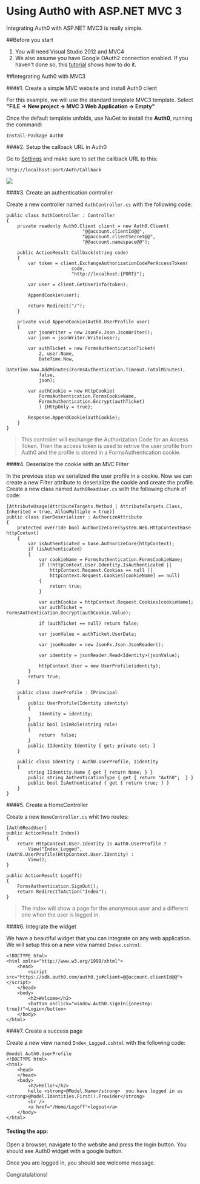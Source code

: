 # Using Auth0 with ASP.NET MVC 3

Integrating Auth0 with ASP.NET MVC3 is really simple.

##Before you start

1. You will need Visual Studio 2012 and MVC4
2. We also assume you have Google OAuth2 connection enabled. If you haven't done so, this [tutorial](enable-simple-connection) shows how to do it.

##Integrating Auth0 with MVC3

####1. Create a simple MVC website and install Auth0 client

For this example, we will use the standard template MVC3 template. Select __"FILE -> New project -> MVC 3 Web Application -> Empty"__

Once the default template unfolds, use NuGet to install the **Auth0**, running the command:

	Install-Package Auth0

####2. Setup the callback URL in Auth0

Go to [Settings](https://app.auth0.com/#/settings) and make sure to set the callback URL to this:

```
http://localhost:port/Auth/Callback
```

![](img/settings-callback.png)

####3. Create an authentication controller

Create a new controller named ```AuthController.cs``` with the following code:

    public class AuthController : Controller
    {
        private readonly Auth0.Client client = new Auth0.Client(
                                "@@account.clientId@@",
                                "@@account.clientSecret@@",
                                "@@account.namespace@@");

        public ActionResult Callback(string code)
        {
            var token = client.ExchangeAuthorizationCodePerAccessToken(
                            code, 
                            "http://localhost:{PORT}");

            var user = client.GetUserInfo(token);

            AppendCookie(user);

            return Redirect("/");
        }

        private void AppendCookie(Auth0.UserProfile user)
        {
            var jsonWriter = new JsonFx.Json.JsonWriter();
            var json = jsonWriter.Write(user);

            var authTicket = new FormsAuthenticationTicket(
                2, user.Name,
                DateTime.Now,
                DateTime.Now.AddMinutes(FormsAuthentication.Timeout.TotalMinutes),
                false,
                json);

            var authCookie = new HttpCookie(
                FormsAuthentication.FormsCookieName,
                FormsAuthentication.Encrypt(authTicket)
                ) {HttpOnly = true};

            Response.AppendCookie(authCookie);
        }
    }

> This controller will exchange the Authorization Code for an Access Token. Then the access token is used to retrive the user profile from Auth0 and the profile is stored in a FormsAuthentication cookie.  

####4. Deserialize the cookie with an MVC Filter

In the previous step we serialized the user profile in a cookie. Now we can create a new Filter attribute to deserialize the cookie and create the profile. Create a new class named ```Auth0ReadUser.cs``` with the following chunk of code:


    [AttributeUsage(AttributeTargets.Method | AttributeTargets.Class, Inherited = true, AllowMultiple = true)]
    public class UserDeserializer : AuthorizeAttribute
    {
        protected override bool AuthorizeCore(System.Web.HttpContextBase httpContext)
        {
            var isAuthenticated = base.AuthorizeCore(httpContext);
            if (isAuthenticated)
            {
                var cookieName = FormsAuthentication.FormsCookieName;
                if (!httpContext.User.Identity.IsAuthenticated ||
                    httpContext.Request.Cookies == null || 
                    httpContext.Request.Cookies[cookieName] == null)
                {
                    return true;
                }

                var authCookie = httpContext.Request.Cookies[cookieName];
                var authTicket = FormsAuthentication.Decrypt(authCookie.Value);

                if (authTicket == null) return false;

                var jsonValue = authTicket.UserData;

                var jsonReader = new JsonFx.Json.JsonReader();

                var identity = jsonReader.Read<Identity>(jsonValue);
                
                httpContext.User = new UserProfile(identity);
            }
            return true;
        }

        public class UserProfile : IPrincipal
        {
            public UserProfile(Identity identity)
            {
                Identity = identity;
            }
            public bool IsInRole(string role)
            {
                return  false;
            }
            public IIdentity Identity { get; private set; }
        }

        public class Identity : Auth0.UserProfile, IIdentity
        {
            string IIdentity.Name { get { return Name; } }
            public string AuthenticationType { get { return "Auth0";  } }
            public bool IsAuthenticated { get { return true; } }
        }
    }


####5. Create a HomeController

Create a new ```HomeController.cs``` whit two routes:

    [Auth0ReadUser]
    public ActionResult Index()
    {
        return HttpContext.User.Identity is Auth0.UserProfile ? 
            View("Index_Logged", (Auth0.UserProfile)HttpContext.User.Identity) : 
            View();
    }

    public ActionResult Logoff()
    {
        FormsAuthentication.SignOut();
        return RedirectToAction("Index");
    }


> The index will show a page for the anonymous user and a different one when the user is logged in.

####6. Integrate the widget

We have a beautiful widget that you can integrate on any web application. We will setup this on a new view named ```Index.cshtml```:

    <!DOCTYPE html>
    <html xmlns="http://www.w3.org/1999/xhtml">
        <head>
            <script src="https://sdk.auth0.com/auth0.js#client=@@account.clientId@@"></script>
        </head>
        <body>
            <h2>Welcome</h2>
            <button onclick="window.Auth0.signIn({onestep: true})">Login</button>
        </body>
    </html>

####7. Create a success page

Create a new view named ```Index_Logged.cshtml``` with the following code:

    @model Auth0.UserProfile
    <!DOCTYPE html>
    <html>
        <head>
        </head>
        <body>
            <h2>Hello!</h2>
            hello <strong>@Model.Name</strong>  you have logged in as <strong>@Model.Identities.First().Provider</strong>
            <br />
            <a href="/Home/Logoff">logout</a> 
        </body>
    </html> 

#### Testing the app:

Open a browser, navigate to the website and press the login button. You should see Auth0 widget with a google button. 

Once you are logged in, you should see welcome message.

Congratulations! 